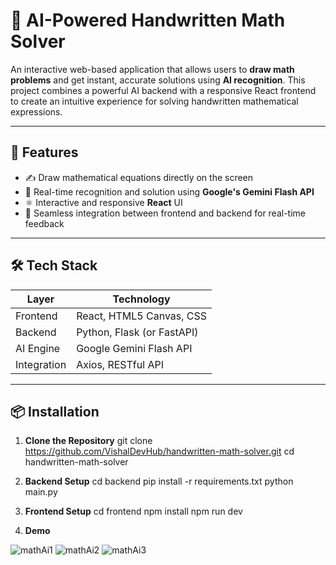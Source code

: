 # 🧠 AI-Powered Handwritten Math Solver

An interactive web-based application that allows users to **draw math problems** and get instant, accurate solutions using **AI recognition**. This project combines a powerful AI backend with a responsive React frontend to create an intuitive experience for solving handwritten mathematical expressions.

---

## 🚀 Features

- ✍️ Draw mathematical equations directly on the screen
- 🤖 Real-time recognition and solution using **Google's Gemini Flash API**
- ⚛️ Interactive and responsive **React** UI
- 🔁 Seamless integration between frontend and backend for real-time feedback

---

## 🛠️ Tech Stack

| Layer       | Technology                     |
|-------------|--------------------------------|
| Frontend    | React, HTML5 Canvas, CSS       |
| Backend     | Python, Flask (or FastAPI)     |
| AI Engine   | Google Gemini Flash API        |
| Integration | Axios, RESTful API             |

---

## 📦 Installation

1. **Clone the Repository**
   git clone https://github.com/VishalDevHub/handwritten-math-solver.git
   cd handwritten-math-solver
   
2. **Backend Setup**
cd backend
pip install -r requirements.txt
python main.py

3. **Frontend Setup**
cd frontend
npm install
npm run dev

4. **Demo**
   
![mathAi1](https://github.com/user-attachments/assets/0122825a-41bb-4632-b18e-75adadfc1e2d)
![mathAi2](https://github.com/user-attachments/assets/830ea495-5f6a-4b0d-b9ee-6589b58a546e)
![mathAi3](https://github.com/user-attachments/assets/f14f3e41-a74c-447f-8e4f-1d7c5a48ea11)
